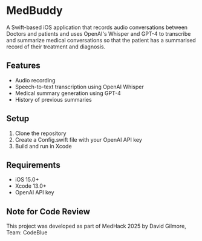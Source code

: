 # MedBuddy

A Swift-based iOS application that records audio conversations between Doctors and patients and uses OpenAI's Whisper and GPT-4 to transcribe and summarize medical conversations so that the patient has a summarised record of their treatment and diagnosis.

## Features
- Audio recording
- Speech-to-text transcription using OpenAI Whisper
- Medical summary generation using GPT-4
- History of previous summaries

## Setup
1. Clone the repository
2. Create a Config.swift file with your OpenAI API key
3. Build and run in Xcode

## Requirements
- iOS 15.0+
- Xcode 13.0+
- OpenAI API key

## Note for Code Review
This project was developed as part of MedHack 2025 by David Gilmore, Team: CodeBlue
